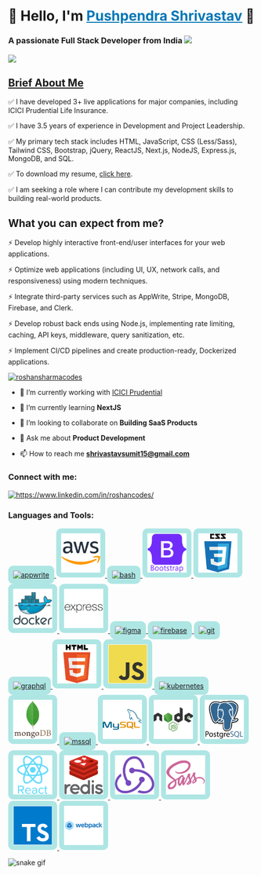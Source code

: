 <h1 align="left">👋 Hello, I'm <a href="https://www.linkedin.com/in/pushpendra-shrivastav/" target="_blank" style="color:#0077B5;">Pushpendra Shrivastav</a> 👋</h1>
<h3 align="left">A passionate Full Stack Developer from India <img src="https://raw.githubusercontent.com/stevenrskelton/flag-icon/master/png/16/country-4x3/in.png"></h3>

<img src="https://c.tenor.com/2fXbn6Xtt0UAAAAd/tenor.gif" width="400px" align="center"/>


<h2><u>Brief About Me</u></h2>
<p>✅ I have developed 3+ live applications for major companies, including ICICI Prudential Life Insurance.</p>
<p>✅ I have 3.5 years of experience in Development and Project Leadership.</p>
<p>✅ My primary tech stack includes HTML, JavaScript, CSS (Less/Sass), Tailwind CSS, Bootstrap, jQuery, ReactJS, Next.js, NodeJS, Express.js, MongoDB, and SQL.</p>
<p>✅ To download my resume, <a href="https://drive.google.com/file/d/1h1ZwMyY3k0spIu53T7ifFahrmf-0wpZE/view?usp=drive_link">click here</a>.</p>
<p>✅ I am seeking a role where I can contribute my development skills to building real-world products.</p>


<h2>What you can expect from me?</h2>
<p>⚡ Develop highly interactive front-end/user interfaces for your web applications.</p>
<p>⚡ Optimize web applications (including UI, UX, network calls, and responsiveness) using modern techniques.</p>
<p>⚡ Integrate third-party services such as AppWrite, Stripe, MongoDB, Firebase, and Clerk.</p>
<p>⚡ Develop robust back ends using Node.js, implementing rate limiting, caching, API keys, middleware, query sanitization, etc.</p>
<p>⚡ Implement CI/CD pipelines and create production-ready, Dockerized applications.</p>



<p align="left"> <a href="https://github.com/ryo-ma/github-profile-trophy"><img src="https://github-profile-trophy.vercel.app/?username=roshansharmacodes" alt="roshansharmacodes" /></a> </p>



- 🔭 I’m currently working with [ICICI Prudential](https://www.iciciprulife.com/)

- 🌱 I’m currently learning **NextJS**

- 👯 I’m looking to collaborate on **Building SaaS Products**

- 💬 Ask me about **Product Development**

- 📫 How to reach me **shrivastavsumit15@gmail.com**


<h3 align="left">Connect with me:</h3>
<p align="left">
<a href="https://www.linkedin.com/in/pushpendra-shrivastav/" target="blank"><img align="center" src="https://raw.githubusercontent.com/rahuldkjain/github-profile-readme-generator/master/src/images/icons/Social/linked-in-alt.svg" alt="https://www.linkedin.com/in/roshancodes/" height="30" width="40" /></a>
</p>


<h3 align="left">Languages and Tools:</h3>
    <p align="left">
    <a href="https://appwrite.io" target="_blank" rel="noreferrer">
        <img style=" padding: 10px; width: 80px; height: 80px; background-color: #aee6e4; border-radius: 10px; "
            src="https://www.vectorlogo.zone/logos/appwriteio/appwriteio-icon.svg" alt="appwrite" width="40"
            height="40" /> </a>
    <a href="https://aws.amazon.com" target="_blank" rel="noreferrer">
        <img style=" padding: 10px; width: 80px; height: 80px; background-color: #aee6e4; border-radius: 10px; "
            src="https://raw.githubusercontent.com/devicons/devicon/master/icons/amazonwebservices/amazonwebservices-original-wordmark.svg"
            alt="aws" width="40" height="40" />
    </a>
    <a href="https://www.gnu.org/software/bash/" target="_blank" rel="noreferrer">
        <img style=" padding: 10px; width: 80px; height: 80px; background-color: #aee6e4; border-radius: 10px; "
            src="https://www.vectorlogo.zone/logos/gnu_bash/gnu_bash-icon.svg" alt="bash" width="40" height="40" />
    </a>
    <a href="https://getbootstrap.com" target="_blank" rel="noreferrer">
        <img style=" padding: 10px; width: 80px; height: 80px; background-color: #aee6e4; border-radius: 10px; "
            src="https://raw.githubusercontent.com/devicons/devicon/master/icons/bootstrap/bootstrap-plain-wordmark.svg"
            alt="bootstrap" width="40" height="40" />
    </a>
    <a href="https://www.w3schools.com/css/" target="_blank" rel="noreferrer">
        <img style=" padding: 10px; width: 80px; height: 80px; background-color: #aee6e4; border-radius: 10px; "
            src="https://raw.githubusercontent.com/devicons/devicon/master/icons/css3/css3-original-wordmark.svg"
            alt="css3" width="40" height="40" />
    </a>
    <a href="https://www.docker.com/" target="_blank" rel="noreferrer">
        <img style=" padding: 10px; width: 80px; height: 80px; background-color: #aee6e4; border-radius: 10px; "
            src="https://raw.githubusercontent.com/devicons/devicon/master/icons/docker/docker-original-wordmark.svg"
            alt="docker" width="40" height="40" />
    </a>
    <a href="https://expressjs.com" target="_blank" rel="noreferrer">
        <img style=" padding: 10px; width: 80px; height: 80px; background-color: #aee6e4; border-radius: 10px; "
            src="https://raw.githubusercontent.com/devicons/devicon/master/icons/express/express-original-wordmark.svg"
            alt="express" width="40" height="40" />
    </a>
    <a href="https://www.figma.com/" target="_blank" rel="noreferrer">
        <img style=" padding: 10px; width: 80px; height: 80px; background-color: #aee6e4; border-radius: 10px; "
            src="https://www.vectorlogo.zone/logos/figma/figma-icon.svg" alt="figma" width="40" height="40" />
    </a>
    <a href="https://firebase.google.com/" target="_blank" rel="noreferrer">
        <img style=" padding: 10px; width: 80px; height: 80px; background-color: #aee6e4; border-radius: 10px; "
            src="https://www.vectorlogo.zone/logos/firebase/firebase-icon.svg" alt="firebase" width="40" height="40" />
    </a>
    <a href="https://git-scm.com/" target="_blank" rel="noreferrer">
        <img style=" padding: 10px; width: 80px; height: 80px; background-color: #aee6e4; border-radius: 10px; "
            src="https://www.vectorlogo.zone/logos/git-scm/git-scm-icon.svg" alt="git" width="40" height="40" />
    </a>
    <a href="https://graphql.org" target="_blank" rel="noreferrer">
        <img style=" padding: 10px; width: 80px; height: 80px; background-color: #aee6e4; border-radius: 10px; "
            src="https://www.vectorlogo.zone/logos/graphql/graphql-icon.svg" alt="graphql" width="40" height="40" />
    </a>
    <a href="https://www.w3.org/html/" target="_blank" rel="noreferrer">
        <img style=" padding: 10px; width: 80px; height: 80px; background-color: #aee6e4; border-radius: 10px; "
            src="https://raw.githubusercontent.com/devicons/devicon/master/icons/html5/html5-original-wordmark.svg"
            alt="html5" width="40" height="40" />
    </a>
    <a href="https://developer.mozilla.org/en-US/docs/Web/JavaScript" target="_blank" rel="noreferrer">
        <img style=" padding: 10px; width: 80px; height: 80px; background-color: #aee6e4; border-radius: 10px; "
            src="https://raw.githubusercontent.com/devicons/devicon/master/icons/javascript/javascript-original.svg"
            alt="javascript" width="40" height="40" />
    </a>
    <a href="https://kubernetes.io" target="_blank" rel="noreferrer">
        <img style=" padding: 10px; width: 80px; height: 80px; background-color: #aee6e4; border-radius: 10px; "
            src="https://www.vectorlogo.zone/logos/kubernetes/kubernetes-icon.svg" alt="kubernetes" width="40"
            height="40" />
    </a>
    <a href="https://www.mongodb.com/" target="_blank" rel="noreferrer">
        <img style=" padding: 10px; width: 80px; height: 80px; background-color: #aee6e4; border-radius: 10px; "
            src="https://raw.githubusercontent.com/devicons/devicon/master/icons/mongodb/mongodb-original-wordmark.svg"
            alt="mongodb" width="40" height="40" />
    </a>
    <a href="https://www.microsoft.com/en-us/sql-server" target="_blank" rel="noreferrer">
        <img style=" padding: 10px; width: 80px; height: 80px; background-color: #aee6e4; border-radius: 10px; "
            src="https://www.svgrepo.com/show/303229/microsoft-sql-server-logo.svg" alt="mssql" width="40"
            height="40" />
    </a>
    <a href="https://www.mysql.com/" target="_blank" rel="noreferrer">
        <img style=" padding: 10px; width: 80px; height: 80px; background-color: #aee6e4; border-radius: 10px; "
            src="https://raw.githubusercontent.com/devicons/devicon/master/icons/mysql/mysql-original-wordmark.svg"
            alt="mysql" width="40" height="40" />
    </a>
    <a href="https://nodejs.org" target="_blank" rel="noreferrer">
        <img style=" padding: 10px; width: 80px; height: 80px; background-color: #aee6e4; border-radius: 10px; "
            src="https://raw.githubusercontent.com/devicons/devicon/master/icons/nodejs/nodejs-original-wordmark.svg"
            alt="nodejs" width="40" height="40" />
    </a>
    <a href="https://www.postgresql.org" target="_blank" rel="noreferrer">
        <img style=" padding: 10px; width: 80px; height: 80px; background-color: #aee6e4; border-radius: 10px; "
            src="https://raw.githubusercontent.com/devicons/devicon/master/icons/postgresql/postgresql-original-wordmark.svg"
            alt="postgresql" width="40" height="40" />
    </a>
    <a href="https://reactjs.org/" target="_blank" rel="noreferrer">
        <img style=" padding: 10px; width: 80px; height: 80px; background-color: #aee6e4; border-radius: 10px; "
            src="https://raw.githubusercontent.com/devicons/devicon/master/icons/react/react-original-wordmark.svg"
            alt="react" width="40" height="40" />
    </a>
    <a href="https://redis.io" target="_blank" rel="noreferrer">
        <img style=" padding: 10px; width: 80px; height: 80px; background-color: #aee6e4; border-radius: 10px; "
            src="https://raw.githubusercontent.com/devicons/devicon/master/icons/redis/redis-original-wordmark.svg"
            alt="redis" width="40" height="40" />
    </a>
    <a href="https://redux.js.org" target="_blank" rel="noreferrer">
        <img style=" padding: 10px; width: 80px; height: 80px; background-color: #aee6e4; border-radius: 10px; "
            src="https://raw.githubusercontent.com/devicons/devicon/master/icons/redux/redux-original.svg" alt="redux"
            width="40" height="40" />
    </a>
    <a href="https://sass-lang.com" target="_blank" rel="noreferrer">
        <img style=" padding: 10px; width: 80px; height: 80px; background-color: #aee6e4; border-radius: 10px; "
            src="https://raw.githubusercontent.com/devicons/devicon/master/icons/sass/sass-original.svg" alt="sass"
            width="40" height="40" />
    </a>
    <a href="https://www.typescriptlang.org/" target="_blank" rel="noreferrer">
        <img style=" padding: 10px; width: 80px; height: 80px; background-color: #aee6e4; border-radius: 10px; "
            src="https://raw.githubusercontent.com/devicons/devicon/master/icons/typescript/typescript-original.svg"
            alt="typescript" width="40" height="40" />
    </a>
    <a href="https://webpack.js.org" target="_blank" rel="noreferrer">
        <img style=" padding: 10px; width: 80px; height: 80px; background-color: #aee6e4; border-radius: 10px; "
            src="https://raw.githubusercontent.com/devicons/devicon/d00d0969292a6569d45b06d3f350f463a0107b0d/icons/webpack/webpack-original-wordmark.svg"
            alt="webpack" width="40" height="40" />
    </a>
</p>

![snake gif](https://github.com/shrivastavsumit/shrivastavsumit/blob/output/github-snake-dark.svg)
